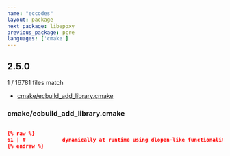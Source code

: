 ```yaml
---
name: "eccodes"
layout: package
next_package: libepoxy
previous_package: pcre
languages: ['cmake']
---
```

## 2.5.0
1 / 16781 files match

 - [cmake/ecbuild_add_library.cmake](#cmakeecbuild_add_librarycmake)

### cmake/ecbuild_add_library.cmake

```cmake

{% raw %}
61 | #            dynamically at runtime using dlopen-like functionality
{% endraw %}

```